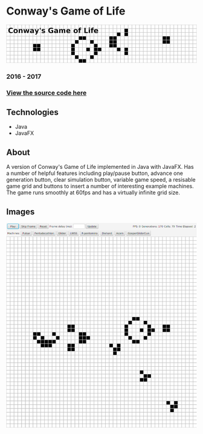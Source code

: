 # Conway's Game of Life

![Conway's Game of Life](/assets/gameoflife/banner.png)

### 2016 - 2017

### [View the source code here](https://github.com/atjallen/game-of-life)

## Technologies

- Java
- JavaFX

## About

A version of Conway's Game of Life implemented in Java with JavaFX. Has a number of helpful features including play/pause button, advance one generation button, clear simulation button, variable game speed, a resisable game grid and buttons to insert a number of interesting example machines. The game runs smoothly at 60fps and has a virtually infinite grid size.

## Images

![Gameplay](/assets/gameoflife/gameplay.png)
